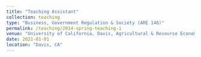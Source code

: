 ```yaml
---
title: "Teaching Assistant"
collection: teaching
type: "Business, Government Regulation & Society (ARE 146)"
permalink: /teaching/2014-spring-teaching-1
venue: "University of California, Davis, Agricultural & Resource Economics"
date: 2021-01-01
location: "Davis, CA"
---
```

